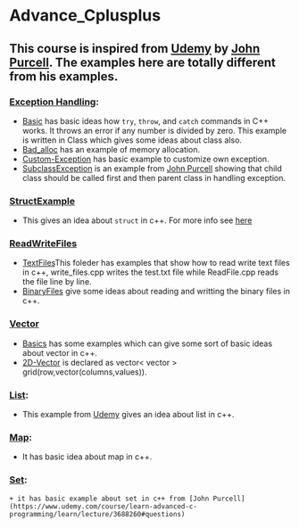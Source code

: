 # Advance_Cplusplus
## This course is inspired from [Udemy](https://www.udemy.com/course/learn-advanced-c-programming/learn/lecture/3688056#overview) by [John Purcell](https://www.udemy.com/user/johnpurcell/). The examples here are totally different from his examples.

### [Exception Handling](Exception-Handling):
+ [Basic](Exception-Handling/Basic) has basic ideas how `try`, `throw`, and `catch` commands in C++ works. It throws an error if any number is divided by zero. This example is written in Class which gives some ideas about class also. 
+ [Bad_alloc](Exception-Handling/Bad_alloc) has an example of memory allocation.
+ [Custom-Exception](Exception-Handling/Custom-Exception) has basic example to customize own exception.
+ [SubclassException](Exception-Handling/SubclassException) is an example from [John Purcell](https://www.udemy.com/course/learn-advanced-c-programming/learn/lecture/3688058#overview) showing that child class should be called first and then parent class in handling exception.
### [StructExample](StructExample)
  + This gives an idea about ```struct``` in c++. For more info see [here](http://www.cplusplus.com/doc/tutorial/structures/)
### [ReadWriteFiles](ReadWriteFiles)
+ [TextFiles](ReadWriteFiles/TextFiles)This foleder has examples that show how to read write text files in c++, write_files.cpp writes the test.txt file while ReadFile.cpp reads the file line by line. 
+ [BinaryFiles](ReadWriteFiles/BinaryFiles) give some ideas about reading and writting the binary files in c++.
### [Vector](Vectors)
 + [Basics](Vectors/Basics) has some examples which can give some sort of basic ideas about vector in c++.
 + [2D-Vector](Vectors/Two-Dimensional-Vectors) is declared as vector< vector<int> > grid(row,vector<int>(columns,values)).
### [List](list):
  + This example from [Udemy](https://www.udemy.com/course/learn-advanced-c-programming/learn/lecture/3688260#questions) gives an idea about list in c++.
### [Map](Maps):
  + It has basic idea about map in c++.

### [Set](Sets):
    + it has basic example about set in c++ from [John Purcell](https://www.udemy.com/course/learn-advanced-c-programming/learn/lecture/3688260#questions)
